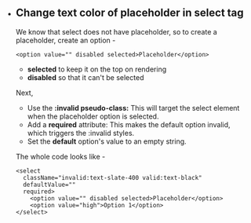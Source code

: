 - ## Change text color of placeholder in select tag
  We know that select does not have placeholder, so to create a placeholder, create an option -

  ```
  <option value="" disabled selected>Placeholder</option>
  ```
  - **selected** to keep it on the top on rendering
  - **disabled** so that it can't be selected

  Next,
  - Use the **:invalid pseudo-class:** This will target the select element when the placeholder option is selected.
  - Add a **required** attribute: This makes the default option invalid, which triggers the :invalid styles.
  - Set the **default** option's value to an empty string.

  The whole code looks like -
  ```
  <select
    className="invalid:text-slate-400 valid:text-black"
    defaultValue=""
    required>
      <option value="" disabled selected>Placeholder</option>
      <option value="high">Option 1</option>
  </select>
  ```
